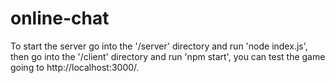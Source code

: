 # online-chat

To start the server go into the '/server' directory and run 'node index.js', then go into the '/client' directory and run 'npm start', you can test the game going to http://localhost:3000/.
